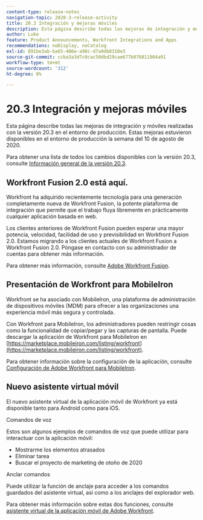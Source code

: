```yaml
---
content-type: release-notes
navigation-topic: 2020-3-release-activity
title: 20.3 Integración y mejoras móviles
description: Esta página describe todas las mejoras de integración y móviles realizadas con la versión 20.3 en el entorno de producción. Estas mejoras estuvieron disponibles en el entorno de producción la semana del 10 de agosto de 2020.
author: Luke
feature: Product Announcements, Workfront Integrations and Apps
recommendations: noDisplay, noCatalog
exl-id: 891be3ab-ba65-406e-a90c-d7a9db8310e3
source-git-commit: ccba3a3d7c0cac50dbd29cae677b076811904a91
workflow-type: tm+mt
source-wordcount: '312'
ht-degree: 0%

---
```


# 20.3 Integración y mejoras móviles

Esta página describe todas las mejoras de integración y móviles realizadas con la versión 20.3 en el entorno de producción. Estas mejoras estuvieron disponibles en el entorno de producción la semana del 10 de agosto de 2020.

Para obtener una lista de todos los cambios disponibles con la versión 20.3, consulte [Información general de la versión 20.3](../../../product-announcements/product-releases/20.3-release-activity/20.3-release-overview.md).

## Workfront Fusion 2.0 está aquí.

Workfront ha adquirido recientemente tecnología para una generación completamente nueva de Workfront Fusion, la potente plataforma de integración que permite que el trabajo fluya libremente en prácticamente cualquier aplicación basada en web.

Los clientes anteriores de Workfront Fusion pueden esperar una mayor potencia, velocidad, facilidad de uso y previsibilidad en Workfront Fusion 2.0. Estamos migrando a los clientes actuales de Workfront Fusion a Workfront Fusion 2.0. Póngase en contacto con su administrador de cuentas para obtener más información.

Para obtener más información, consulte [Adobe Workfront Fusion](../../../workfront-fusion/workfront-fusion-2.md).

## Presentación de Workfront para MobileIron

Workfront se ha asociado con MobileIron, una plataforma de administración de dispositivos móviles (MDM) para ofrecer a las organizaciones una experiencia móvil más segura y controlada.

Con Workfront para MobileIron, los administradores pueden restringir cosas como la funcionalidad de copiar/pegar y las capturas de pantalla. Puede descargar la aplicación de Workfront para MobileIron en [https://marketplace.mobileiron.com/listing/workfront](https://marketplace.mobileiron.com/listing/workfront).

Para obtener información sobre la configuración de la aplicación, consulte [Configuración de Adobe Workfront para MobileIron](../../../workfront-basics/mobile-apps/using-the-workfront-mobile-app/wf-mobileiron-configs.md).

## Nuevo asistente virtual móvil

El nuevo asistente virtual de la aplicación móvil de Workfront ya está disponible tanto para Android como para iOS.

Comandos de voz

Estos son algunos ejemplos de comandos de voz que puede utilizar para interactuar con la aplicación móvil:

* Mostrarme los elementos atrasados
* Eliminar tarea
* Buscar el proyecto de marketing de otoño de 2020

Anclar comandos

Puede utilizar la función de anclaje para acceder a los comandos guardados del asistente virtual, así como a los anclajes del explorador web.

Para obtener más información sobre estas dos funciones, consulte [asistente virtual de la aplicación móvil de Adobe Workfront](../../../workfront-basics/mobile-apps/using-the-workfront-mobile-app/wf-mobile-virtual-assistant.md).

